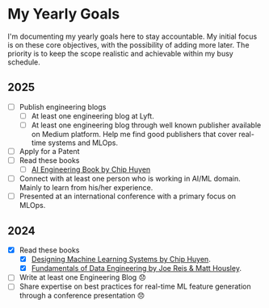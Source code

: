 # My Yearly Goals

I'm documenting my yearly goals here to stay accountable. My initial focus is on these core objectives, with the possibility of adding more later. The priority is to keep the scope realistic and achievable within my busy schedule.

## 2025

- [ ] Publish engineering blogs
    - [ ] At least one engineering blog at Lyft.
    - [ ] At least one engineering blog through well known publisher available on Medium platform. Help me find good publishers that cover real-time systems and MLOps.
- [ ] Apply for a Patent
- [ ] Read these books
    - [ ] [AI Engineering Book by Chip Huyen](https://a.co/d/1yFRjhV)
- [ ] Connect with at least one person who is working in AI/ML domain. Mainly to learn from his/her experience.
- [ ] Presented at an international conference with a primary focus on MLOps.

## 2024

- [x] Read these books
    - [x] [Designing Machine Learning Systems by Chip Huyen](https://a.co/d/53xfE7T).
    - [x] [Fundamentals of Data Engineering by Joe Reis & Matt Housley](https://a.co/d/6yU0UaA).
- [ ] Write at least one Engineering Blog :disappointed:
- [ ] Share expertise on best practices for real-time ML feature generation through a conference presentation :disappointed:
